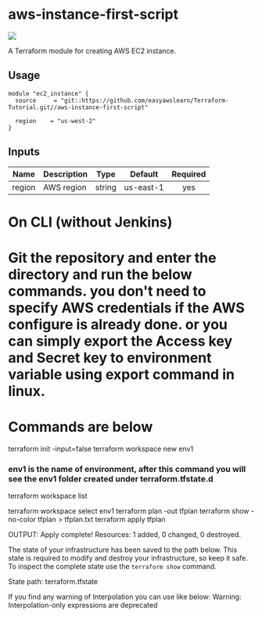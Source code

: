 # aws-instance-first-script

![](https://github.com/easyawslearn/Terraform-Tutorial/workflows/terraform-tutorials-ci/badge.svg)

A Terraform module for creating AWS EC2 instance.

## Usage

```hcl
module "ec2_instance" {
  source     = "git::https://github.com/easyawslearn/Terraform-Tutorial.git//aws-instance-first-script"

  region    = "us-west-2"
}
```

## Inputs

| Name | Description | Type | Default | Required |
|------|-------------|:----:|:-----:|:-----:|
| region | AWS region | string | us-east-1 | yes |



# On CLI (without Jenkins)           

# Git the repository and enter the directory and run the below commands. you don't need to specify AWS credentials if the AWS configure is already done. or you can simply export the Access key and Secret key to environment variable using export command in linux.

# Commands are below

terraform init -input=false
terraform workspace new env1                    

### env1 is the name of environment, after this command you will see the env1 folder created under terraform.tfstate.d
terraform workspace list

terraform workspace select env1
terraform plan -out tfplan
terraform show -no-color tfplan > tfplan.txt
terraform apply tfplan


OUTPUT:
Apply complete! Resources: 1 added, 0 changed, 0 destroyed.

The state of your infrastructure has been saved to the path
below. This state is required to modify and destroy your
infrastructure, so keep it safe. To inspect the complete state
use the `terraform show` command.

State path: terraform.tfstate


If you find any warning of Interpolation you can use like below: 
Warning: Interpolation-only expressions are deprecated


